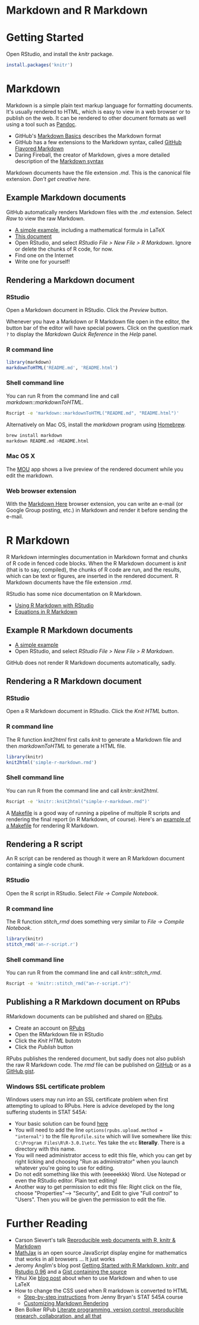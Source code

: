 Markdown and R Markdown
=======================

Getting Started
===============

Open RStudio, and install the *knitr* package.

```r
install.packages('knitr')
```

Markdown
========

Markdown is a simple plain text markup language for formatting
documents. It's usually rendered to HTML, which is easy to view in a
web browser or to publish on the web. It can be rendered to other
document formats as well using a tool such as [Pandoc][pandoc].

- GitHub's [Markdown Basics][basics] describes the Markdown format
- GitHub has a few extensions to the Markdown syntax, called
  [GitHub Flavored Markdown][gfm]
- Daring Fireball, the creator of Markdown, gives a more detailed
  description of the [Markdown syntax][df]

Markdown documents have the file extension *.md*. This is the
canonical file extension. *Don't get creative here.*

[basics]: https://help.github.com/articles/markdown-basics
[gfm]: https://help.github.com/articles/github-flavored-markdown
[df]: http://daringfireball.net/projects/markdown/syntax
[pandoc]: http://johnmacfarlane.net/pandoc/

Example Markdown documents
--------------------------

GitHub automatically renders Markdown files with the *.md* extension.
Select *Raw* to view the raw Markdown.

- [A simple example][simplemarkdown], including a mathematical formula in LaTeX
- [This document][thisdocument]
- Open RStudio, and select *RStudio File > New File > R Markdown*.
  Ignore or delete the chunks of R code, for now.
- Find one on the Internet
- Write one for yourself!

[simplemarkdown]: https://github.com/jennybc/2013-11_sfu/blob/master/simple-markdown.md
[thisdocument]: https://github.com/jennybc/stat540_2014/blob/master/seminars/seminar91_rmarkdown.md

Rendering a Markdown document
-----------------------------

### RStudio

Open a Markdown document in RStudio. Click the *Preview* button.

Whenever you have a Markdown or R Markdown file open in the editor,
the button bar of the editor will have special powers. Click on the
question mark `?` to display the *Markdown Quick Reference* in the
*Help* panel.

### R command line

```r
library(markdown)
markdownToHTML('README.md', 'README.html')
```

### Shell command line

You can run R from the command line and call *markdown::markdownToHTML*.

```sh
Rscript -e 'markdown::markdownToHTML("README.md", "README.html")'
```

Alternatively on Mac OS, install the *markdown* program using
[Homebrew](http://brew.sh).

```sh
brew install markdown
markdown README.md >README.html
```

### Mac OS X

The [MOU](http://mouapp.com/) app shows a live preview of the
rendered document while you edit the markdown.

### Web browser extension

With the [Markdown Here](http://markdown-here.com/) browser extension,
you can write an e-mail (or Google Group posting, etc.) in Markdown
and render it before sending the e-mail.

R Markdown
==========

R Markdown intermingles documentation in Markdown format and chunks
of R code in fenced code blocks. When the R Markdown document is
*knit* (that is to say, compiled), the chunks of R code are run, and
the results, which can be text or figures, are inserted in the
rendered document. R Markdown documents have the file extension *.rmd*.

RStudio has some nice documentation on R Markdown.

- [Using R Markdown with RStudio][rstudiomd]
- [Equations in R Markdown][equations]

[rstudiomd]: http://www.rstudio.com/ide/docs/authoring/using_markdown
[equations]: http://www.rstudio.com/ide/docs/authoring/using_markdown_equations

Example R Markdown documents
----------------------------

- [A simple example][simplermarkdown]
- Open RStudio, and select *RStudio File > New File > R Markdown*.

GitHub does not render R Markdown documents automatically,
sadly.

[simplermarkdown]: https://github.com/jennybc/2013-11_sfu/blob/master/simple-r-markdown.rmd

Rendering a R Markdown document
-------------------------------

### RStudio

Open a R Markdown document in RStudio. Click the *Knit HTML* button.

### R command line

The R function *knit2html* first calls *knit* to generate a Markdown
file and then *markdownToHTML* to generate a HTML file.

```r
library(knitr)
knit2html('simple-r-markdown.rmd')
```

### Shell command line

You can run R from the command line and call *knitr::knit2html*.

```sh
Rscript -e 'knitr::knit2html("simple-r-markdown.rmd")'
```

A [Makefile][wikimake] is a good way of running a pipeline of multiple
R scripts and rendering the final report (in R Markdown, of course).
Here's an [example of a Makefile][rmdmakefile] for rendering R
Markdown.

[wikimake]: http://en.wikipedia.org/wiki/Make_(software)
[rmdmakefile]: https://github.com/jennybc/STAT545A/blob/master/hw06_scaffolds/03_knitWithoutRStudio/Makefile

Rendering a R script
--------------------

An R script can be rendered as though it were an R Markdown document
containing a single code chunk.

### RStudio

Open the R script in RStudio. Select *File -> Compile Notebook*.

### R command line

The R function *stitch_rmd* does something very similar to *File -> Compile Notebook*.

```r
library(knitr)
stitch_rmd('an-r-script.r')
```

### Shell command line

You can run R from the command line and call *knitr::stitch_rmd*.

```sh
Rscript -e 'knitr::stitch_rmd("an-r-script.r")'
```

Publishing a R Markdown document on RPubs
-----------------------------------------

RMarkdown documents can be published and shared on [RPubs][rpubs].

- Create an account on [RPubs][rpubs]
- Open the RMarkdown file in RStudio
- Click the *Knit HTML* butotn
- Click the *Publish* button

RPubs publishes the rendered document, but sadly does not also publish
the raw R Markdown code. The *rmd* file can be published on
[GitHub](github) or as a [GitHub gist](gist).

[rpubs]: http://rpubs.com
[github]: https://github.com
[gist]: https://gist.github.com

### Windows SSL certificate problem

Windows users may run into an SSL certificate problem when first attempting to upload to RPubs. Here is advice developed by the long suffering students in STAT 545A:

- Your basic solution can be found [here](http://support.rstudio.org/help/discussions/problems/2513-problem-with-publish-to-rpubs-windows-rstudio-096231)
- You will need to add the line `options(rpubs.upload.method = "internal")` to the file `Rprofile.site` which will live somewhere like this: `C:\Program Files\R\R-3.0.1\etc`. Yes take the `etc` __literally__. There is a directory with this name.
- You will need administrator access to edit this file, which you can get by right licking and choosing "Run as administrator" when you launch whatever you're going to use for editing.
- Do not edit something like this with (eeeeekkk) Word. Use Notepad or even the RStudio editor. Plain text editing!
- Another way to get permission to edit this file: Right click on the file, choose "Properties"--> "Security", and Edit to give "Full control" to "Users". Then you will be given the permission to edit the file.

Further Reading
===============

+ Carson Sievert's talk [Reproducible web documents with R, knitr & Markdown](http://cpsievert.github.io/slides/markdown/)
+ [MathJax](http://www.mathjax.org) is an open source JavaScript
  display engine for mathematics that works in all browsers ... It just
  works
+ Jeromy Anglim's blog post [Getting Started with R Markdown, knitr, and Rstudio 0.96](http://jeromyanglim.blogspot.ca/2012/05/getting-started-with-r-markdown-knitr.html)
  and a [Gist containing the source](https://gist.github.com/jeromyanglim/2716336)
+ Yihui Xie [blog post](http://yihui.name/en/2013/10/markdown-or-latex/)
  about when to use Markdown and when to use LaTeX
+ How to change the CSS used when R markdown is converted to HTML
  - [Step-by-step instructions](http://www.stat.ubc.ca/~jenny/STAT545A/topic10_tablesCSS.html)
    from Jenny Bryan's STAT 545A course
  - [Customizing Markdown Rendering](http://www.rstudio.com/ide/docs/authoring/markdown_custom_rendering)
+ Ben Bolker RPub [Literate programming, version control, reproducible research, collaboration, and all that](http://rpubs.com/bbolker/3153)
